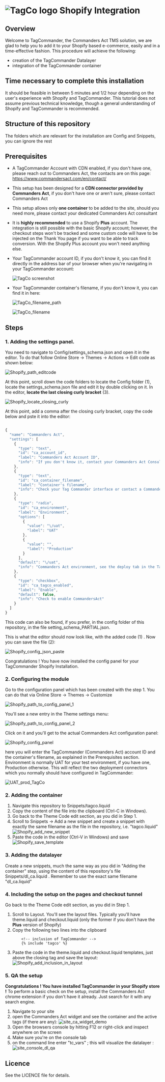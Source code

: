 # ![TagCo logo](/Screenshots/tag.png) Shopify Integration
## Overview
Welcome to TagCommander, the Commanders Act TMS solution, we are glad to help you to add it to your Shopify based e-commerce, easily and in a time-effective fashion.
This procedure will achieve the following:
* creation of the TagCommander Datalayer
* integration of the TagCommander container
## Time necessary to complete this installation
It should be feasible in between 5 minutes and 1/2 hour depending on the user's experience with Shopify and TagCommander. This tutorial does not assume previous technical knowledge, though a general understanding of Shopify and TagCommander is recommended.
## Structure of this repository
The folders which are relevant for the installation are Config and Snippets, you can ignore the rest
## Prerequisites
* A TagCommander Account with CDN enabled, if you don't have one, please reach out to Commanders Act, the contacts are on this page: https://www.commandersact.com/en/contact/
* This setup has been designed for a **CDN connector provided by Commanders Act**, if you don't have one or aren't sure, please contact Commanders Act
* This setup allows only **one container** to be added to the site, should you need more, please contact your dedicated Commanders Act consultant
* It is **highly recommended** to use a Shopify **Plus** account. The integration is still possible with the basic Shopify account; however, the checkout steps won't be tracked and some custom code will have to be injected on the Thank You page if you want to be able to track conversion. With the Shopify Plus account you won't need anything else.
* Your TagCommander account ID, if you don't know it, you can find it directly in the address bar of your browser when you're navigating in your TagCommander account:

  ![TagCo screenshot](/Screenshots/TagCo_Account_ID.png)
* Your TagCommander container's filename, if you don't know it, you can find it in here:

  ![TagCo_filename_path](/Screenshots/TagCo_filename_path.png)
  
  ![TagCo_filename](/Screenshots/containers_file_name.png)
## Steps
### 1. Adding the settings panel. 
You need to navigate to Config/settings_schema.json and open it in the editor. To do that follow Online Store -> Themes -> Actions -> Edit code as shown below:

![Shopify_path_editcode](/Screenshots/Shopify_path_editcode.png)

At this point, scroll down the code folders to locate the Config folder (1), locate the settings_schema.json file and edit it by double clicking on it.
In the editor, **locate the last closing curly bracket** (3). 

![Shopify_locate_closing_curly](/Screenshots/Shopify_locate_closing_curly.png)

At this point, add a comma after the closing curly bracket, copy the code below and pste it into the editor:

  ```javascript
	
  {
    "name": "Commanders Act",
    "settings": [
      {
        "type": "text",
        "id": "ca_account_id",
        "label": "Commanders Act Account ID",
        "info": "If you don't know it, contact your Commanders Act Consultant"
      },
      {
        "type": "text",
        "id": "ca_container_filename",
        "label": "Container's filename",
        "info": "Check your Tag Commander interface or contact a Commanders Act Consultant"
      },
      {
        "type": "radio",
        "id": "ca_environment",
        "label": "Environment",
        "options": [
          {
            "value": "\/uat",
            "label": "UAT"
          },
          {
            "value": "",
            "label": "Production"
          }
        ],
        "default": "\/uat",
        "info": "Commanders Act environment, see the deploy tab in the TagCommander interface"
      },
      {
        "type": "checkbox",
        "id": "ca_tagco_enabled",
        "label": "Enable",
        "default": false,
        "info": "Check to enable CommandersAct"
      }
    ]
  }
  ```
This code can also be found, if you prefer, in the config folder of this repository, in the file setting_schema_PARTIAL.json. 

This is what the editor should now look like, with the added code (1) . Now you can save the file (2):

![Shopify_config_json_paste](/Screenshots/Shopify_config_json_paste.png)

Congratulations ! You have now installed the config panel for your TagCommander Shopify Installation. 

### 2. Configuring the module
Go to the configuration panel which has been created with the step 1. You can do that via Online Store -> Themes -> Customize

![Shopify_path_to_config_panel_1](/Screenshots/Shopify_path_to_config_panel_1.png)

You'll see a new entry in the Theme settings menu:

![Shopify_path_to_config_panel_2](/Screenshots/Shopify_path_to_config_panel_2.png)

Click on it and you'll get to the actual Commanders Act configuration panel:

![Shopify_config_panel](/Screenshots/Shopify_config_panel.png)

here you will enter the TagCommander (Commanders Act) account ID and the container's filename, as explained in the Prerequisites section.
Environment is normally UAT for your test environment, if you have one, Production otherwise. This will reflect the two deployment connectors which you normally should have configured in TagCommander:

![UAT_prod_TagCo](/Screenshots/UAT_prod_TagCo.png)

### 2. Adding the container
1. Navigate this repository to Snippets/tagco.liquid 
2. Copy the content of the file into the clipboard (Ctrl-C in Windows).
3. Go back to the Theme Code edit section, as you did in Step 1. 
4. Scroll to Snippets -> Add a new snippet and create a snippet with exactly the same filename as the file  in the repository, i.e. "tagco.liquid" 
	![Shopify_add_new_snippet](/Screenshots/Shopify_add_new_snippet.png)
5. Paste the code in the editor (Ctrl-V in Windows) and save
	![Shopify_save_template](/Screenshots/Shopify_save_template.png)
	
### 3. Adding the datalayer
Create a new snippets, much the same way as you did in "Adding the container" step, using the content of this repository's file Snippets/dl_ca.liquid . Remember to use the exact same filename "dl_ca.liquid"
### 4. Including the setup on the pages and checkout tunnel
Go back to the Theme Code edit section, as you did in Step 1.
1. Scroll to Layout. You'll see the layout files. Typically you'll have theme.liquid and checkout.liquid (only the former if you don't have the **Plus** version of Shopify)
2. Copy the following two lines into the clipboard
	```twig
		<!-- inclusion of TagCommander -->
		{% include 'tagco' %}  
	```
3. Paste the code in the theme.liquid and checkout.liquid templates, just above the closing </body> tag and save the layout:
	![Shopify_add_inclusion_in_layout](/Screenshots/Shopify_add_inclusion_in_layout.png)

### 5. QA the setup
**Congratulations ! You have installed TagCommander in your Shopify store !**
To perform a basic check on the setup, install the Commanders Act chrome extension if you don't have it already. Just search for it with any search engine.
1. Navigate to your site
2. open the Commanders Act widget and see the container and the active tags (if there are any):
	![site_ca_widget_demo](/Screenshots/site_ca_widget_demo.png)
3. Open the browsers console by hitting F12 or right-click and inspect anywhere on the screen
4. Make sure you're on the console tab
5. on the command line enter "tc_vars" ; this will visualize the datalayer :
	![site_console_dl_qa](/Screenshots/site_console_dl_qa.png)
## Licence
See the LICENCE file for details.

